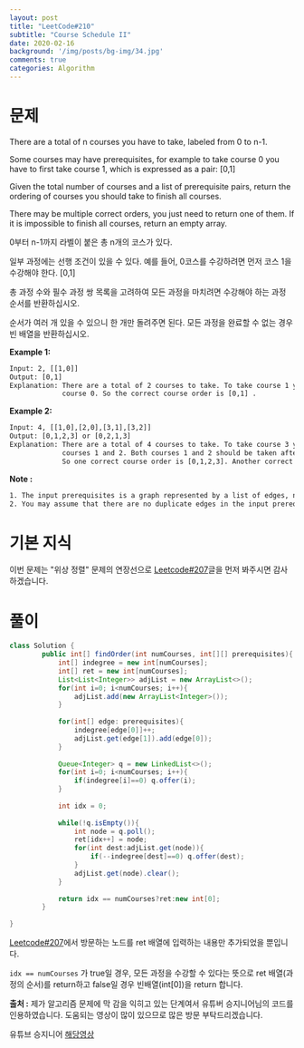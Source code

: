 ```yaml
---
layout: post
title: "LeetCode#210"
subtitle: "Course Schedule II"
date: 2020-02-16
background: '/img/posts/bg-img/34.jpg'
comments: true
categories: Algorithm
---
```


<h1 class="section-heading2" >문제</h1>

There are a total of n courses you have to take, labeled from 0 to n-1.

Some courses may have prerequisites, for example to take course 0 you have to first take course 1, which is expressed as a pair: [0,1]

Given the total number of courses and a list of prerequisite pairs, return the ordering of courses you should take to finish all courses.

There may be multiple correct orders, you just need to return one of them. If it is impossible to finish all courses, return an empty array.

0부터 n-1까지 라벨이 붙은 총 n개의 코스가 있다.

일부 과정에는 선행 조건이 있을 수 있다. 예를 들어, 0코스를 수강하려면 먼저 코스 1을 수강해야 한다. [0,1]

총 과정 수와 필수 과정 쌍 목록을 고려하여 모든 과정을 마치려면 수강해야 하는 과정 순서를 반환하십시오.

순서가 여러 개 있을 수 있으니 한 개만 돌려주면 된다. 모든 과정을 완료할 수 없는 경우 빈 배열을 반환하십시오.

**Example 1:**

``` default
Input: 2, [[1,0]] 
Output: [0,1]
Explanation: There are a total of 2 courses to take. To take course 1 you should have finished   
             course 0. So the correct course order is [0,1] .
```

**Example 2:**

``` default
Input: 4, [[1,0],[2,0],[3,1],[3,2]]
Output: [0,1,2,3] or [0,2,1,3]
Explanation: There are a total of 4 courses to take. To take course 3 you should have finished both     
             courses 1 and 2. Both courses 1 and 2 should be taken after you finished course 0. 
             So one correct course order is [0,1,2,3]. Another correct ordering is [0,2,1,3] .
```

**Note :**

``` default
1. The input prerequisites is a graph represented by a list of edges, not adjacency matrices. Read more about how a graph is represented.
2. You may assume that there are no duplicate edges in the input prerequisites.
```

<h1 class="section-heading2" >기본 지식</h1>

이번 문제는 "위상 정렬" 문제의 연장선으로 [Leetcode#207](https://bhsbhs235.github.io/algorithm/2020/01/27/leetcode207.html)글을 먼저 봐주시면 감사하겠습니다.

<h1 class="section-heading2" >풀이</h1>

``` Java
class Solution {   
        public int[] findOrder(int numCourses, int[][] prerequisites){
            int[] indegree = new int[numCourses];
            int[] ret = new int[numCourses];
            List<List<Integer>> adjList = new ArrayList<>();
            for(int i=0; i<numCourses; i++){
                adjList.add(new ArrayList<Integer>());
            }
            
            for(int[] edge: prerequisites){
                indegree[edge[0]]++;
                adjList.get(edge[1]).add(edge[0]);
            }
            
            Queue<Integer> q = new LinkedList<>();
            for(int i=0; i<numCourses; i++){
                if(indegree[i]==0) q.offer(i);
            }
            
            int idx = 0;
            
            while(!q.isEmpty()){
                int node = q.poll();
                ret[idx++] = node;
                for(int dest:adjList.get(node)){
                    if(--indegree[dest]==0) q.offer(dest);
                }
                adjList.get(node).clear();
            }
            
            return idx == numCourses?ret:new int[0];
        }
    
}
```

[Leetcode#207](https://bhsbhs235.github.io/algorithm/2020/01/27/leetcode207.html)에서 방문하는 노드를 ret 배열에 입력하는 내용만 추가되었을 뿐입니다.

`idx == numCourses` 가 true일 경우, 모든 과정을 수강할 수 있다는 뜻으로 ret 배열(과정의 순서)를 return하고 false일 경우 빈배열(int[0])을 return 합니다.

**출처 :**
제가 알고리즘 문제에 막 감을 익히고 있는 단계여서 유튜버 승지니어님의 코드를 인용하였습니다. 도움되는 영상이 많이 있으므로 많은 방문 부탁드리겠습니다.

유튜브 승지니어 [해당영상](https://www.youtube.com/watch?v=TPILNNDWz3w&list=PL2mzT_U4XxDl8PP-jMk4rt6BPzBtS__pQ&index=26)